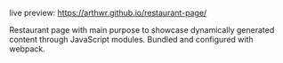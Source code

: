 live preview: https://arthwr.github.io/restaurant-page/

Restaurant page with main purpose to showcase dynamically generated content through JavaScript modules.
Bundled and configured with webpack.
